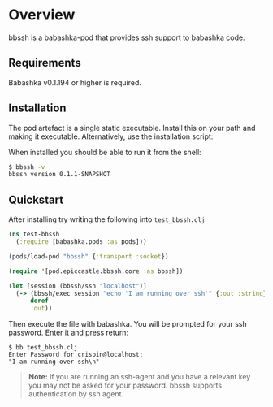 # Overview

bbssh is a babashka-pod that provides ssh support to babashka code.

## Requirements

Babashka v0.1.194 or higher is required.

## Installation

The pod artefact is a single static executable. Install this on your
path and making it executable. Alternatively, use the installation script:

When installed you should be able to run it from the shell:

```bash
$ bbssh -v
bbssh version 0.1.1-SNAPSHOT
```

## Quickstart

After installing try writing the following into `test_bbssh.clj`

```clojure
(ns test-bbssh
  (:require [babashka.pods :as pods]))

(pods/load-pod "bbssh" {:transport :socket})

(require '[pod.epiccastle.bbssh.core :as bbssh])

(let [session (bbssh/ssh "localhost")]
  (-> (bbssh/exec session "echo 'I am running over ssh'" {:out :string})
      deref
      :out))
```

Then execute the file with babashka. You will be prompted for your ssh password. Enter it and press return:

```bash-shell
$ bb test_bbssh.clj
Enter Password for crispin@localhost:
"I am running over ssh\n"
```

> **Note:** if you are running an ssh-agent and you have a relevant key you may not be asked for your password. bbssh supports authentication by ssh agent.
